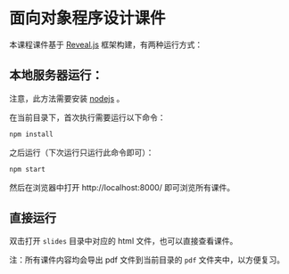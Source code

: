 # 面向对象程序设计课件

本课程课件基于 [Reveal.js](https://revealjs.com/) 框架构建，有两种运行方式：

## 本地服务器运行：

注意，此方法需要安装 [nodejs](https://nodejs.org/zh-cn) 。

在当前目录下，首次执行需要运行以下命令：

```bash
npm install
```

之后运行（下次运行只运行此命令即可）：

```bash
npm start
```

然后在浏览器中打开 http://localhost:8000/ 即可浏览所有课件。

## 直接运行

双击打开 `slides` 目录中对应的 html 文件，也可以直接查看课件。

注：所有课件内容均会导出 pdf 文件到当前目录的 `pdf` 文件夹中，以方便复习。
